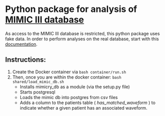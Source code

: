 # Python package for analysis of [MIMIC III database](https://mimic.physionet.org/)

As access to the MIMIC III database is restricted, this python package uses fake data. In order to perform analyses on the real database, start with this [documentation](docs/loading_real_mimic_db.md).

## Instructions:
1. Create the Docker container via ```bash container/run.sh```
2. Then, once you are within the docker container: ```bash shared/load_mimic_db.sh``` 
     * Installs mimicry_db as a module (via the setup.py file)
     * Starts postgresql
     * Loads the mimic db into postgres from csv files
     * Adds a column to the patients table (<i> has_matched_waveform </i>) to indicate whether a given patient has an associated waveform.

